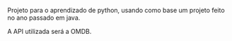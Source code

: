 Projeto para o aprendizado de python, usando como base um projeto feito no ano passado em java.

A API utilizada será a OMDB.
